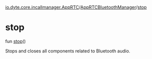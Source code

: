 [io.dyte.core.incallmanager.AppRTC](../index.md)/[AppRTCBluetoothManager](index.md)/[stop](stop.md)

# stop


fun [stop](stop.md)()

Stops and closes all components related to Bluetooth audio.
